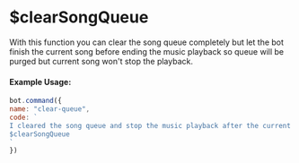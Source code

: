 # $clearSongQueue

With this function you can clear the song queue completely but let the bot finish the current song before ending the music playback so queue will be purged but current song won't stop the playback.

#### Example Usage:

```js
bot.command({
name: "clear-queue",
code: `
I cleared the song queue and stop the music playback after the current song!
$clearSongQueue
`
})
```

